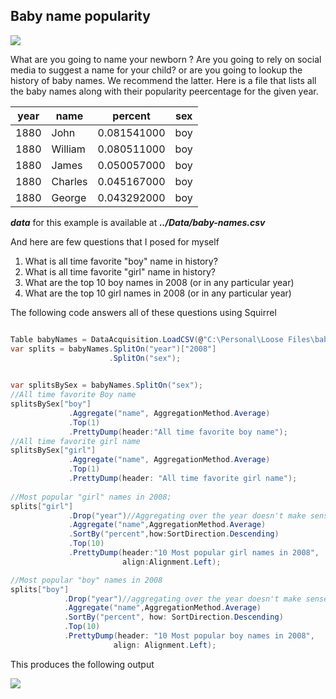 Baby name popularity
--------------------------

<img src="http://www.babypregnancycare.com/wp-content/uploads/2013/04/Baby-Names.jpg" border="0"/>

What are you going to name your newborn ? Are you going to rely on social media to suggest a name for your child? or are you going to lookup the history of baby names. We recommend the latter. Here is a file that lists all the baby names along with their popularity peercentage for the given year. 

|year|name|percent|sex|
-----|----|-------|---|
|1880|John|0.081541000 |boy|
|1880|William|0.080511000 |boy|
|1880|James|0.050057000 |boy|
|1880|Charles|0.045167000 |boy|
|1880|George|0.043292000 |boy|

***data*** for this example is available at ***../Data/baby-names.csv***

And here are few questions that I posed for myself

1. What is all time favorite "boy" name in history?
2. What is all time favorite "girl" name in history?
3. What are the top 10 boy names in 2008 (or in any particular year)
4. What are the top 10 girl names in 2008 (or in any particular year)

The following code answers all of these questions using Squirrel

```csharp

Table babyNames = DataAcquisition.LoadCSV(@"C:\Personal\Loose Files\baby-names.csv");
var splits = babyNames.SplitOn("year")["2008"]
                      .SplitOn("sex");            

            
var splitsBySex = babyNames.SplitOn("sex");
//All time favorite Boy name
splitsBySex["boy"]
             .Aggregate("name", AggregationMethod.Average)
             .Top(1)
             .PrettyDump(header:"All time favorite boy name");
//All time favorite girl name
splitsBySex["girl"]
             .Aggregate("name", AggregationMethod.Average)
             .Top(1)
             .PrettyDump(header: "All time favorite girl name");
    
//Most popular "girl" names in 2008;            
splits["girl"]
             .Drop("year")//Aggregating over the year doesn't make sense
             .Aggregate("name",AggregationMethod.Average)
             .SortBy("percent",how:SortDirection.Descending)
             .Top(10)
             .PrettyDump(header:"10 Most popular girl names in 2008",
                         align:Alignment.Left);

//Most popular "boy" names in 2008
splits["boy"]
            .Drop("year")//aggregating over the year doesn't make sense
            .Aggregate("name",AggregationMethod.Average)
            .SortBy("percent", how: SortDirection.Descending)
            .Top(10)
            .PrettyDump(header: "10 Most popular boy names in 2008", 
                       align: Alignment.Left);
```

This produces the following output

<img src="http://gifyu.com/images/baby.png" border="0">


